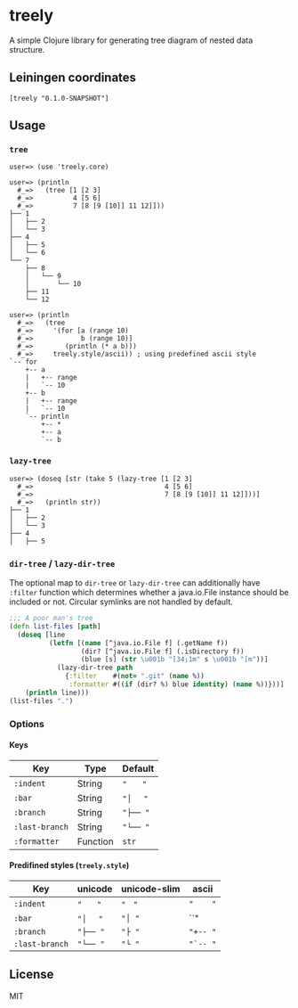 # treely

A simple Clojure library for generating tree diagram of nested data structure.

## Leiningen coordinates

    [treely "0.1.0-SNAPSHOT"]

## Usage

### `tree`

    user=> (use 'treely.core)

    user=> (println
      #_=>   (tree [1 [2 3]
      #_=>          4 [5 6]
      #_=>          7 [8 [9 [10]] 11 12]]))
    ├── 1
    │   ├── 2
    │   └── 3
    ├── 4
    │   ├── 5
    │   └── 6
    └── 7
        ├── 8
        │   └── 9
        │       └── 10
        ├── 11
        └── 12

    user=> (println
      #_=>   (tree
      #_=>     '(for [a (range 10)
      #_=>            b (range 10)]
      #_=>        (println (* a b)))
      #_=>     treely.style/ascii)) ; using predefined ascii style
    `-- for
        +-- a
        |   +-- range
        |   `-- 10
        +-- b
        |   +-- range
        |   `-- 10
        `-- println
            +-- *
            +-- a
            `-- b

### `lazy-tree`

    user=> (doseq [str (take 5 (lazy-tree [1 [2 3]
      #_=>                                 4 [5 6]
      #_=>                                 7 [8 [9 [10]] 11 12]]))]
      #_=>   (println str))
    ├── 1
    │   ├── 2
    │   └── 3
    ├── 4
    │   ├── 5

### `dir-tree` / `lazy-dir-tree`

The optional map to `dir-tree` or `lazy-dir-tree` can additionally have
`:filter` function which determines whether a java.io.File instance should be
included or not. Circular symlinks are not handled by default.

```clojure
;;; A poor man's tree
(defn list-files [path]
  (doseq [line
          (letfn [(name [^java.io.File f] (.getName f))
                  (dir? [^java.io.File f] (.isDirectory f))
                  (blue [s] (str \u001b "[34;1m" s \u001b "[m"))]
            (lazy-dir-tree path
              {:filter    #(not= ".git" (name %))
               :formatter #((if (dir? %) blue identity) (name %))}))]
    (println line)))
(list-files ".")
```

### Options

#### Keys

| Key            | Type     | Default  |
| ---            | ---      | ---      |
| `:indent`      | String   | `"　　"` |
| `:bar`         | String   | `"│ 　"` |
| `:branch`      | String   | `"├── "` |
| `:last-branch` | String   | `"└── "` |
| `:formatter`   | Function | `str`    |

#### Predifined styles (`treely.style`)

| Key            | unicode  | unicode-slim | ascii      |
| ---            | ---      | ---          | ---        |
| `:indent`      | `"　　"` | `"　"`       | ``"    "`` |
| `:bar`         | `"│ 　"` | `"│ "`       | ``"|   "`` |
| `:branch`      | `"├── "` | `"├ "`       | ``"+-- "`` |
| `:last-branch` | `"└── "` | `"└ "`       | ``"`-- "`` |

## License

MIT
